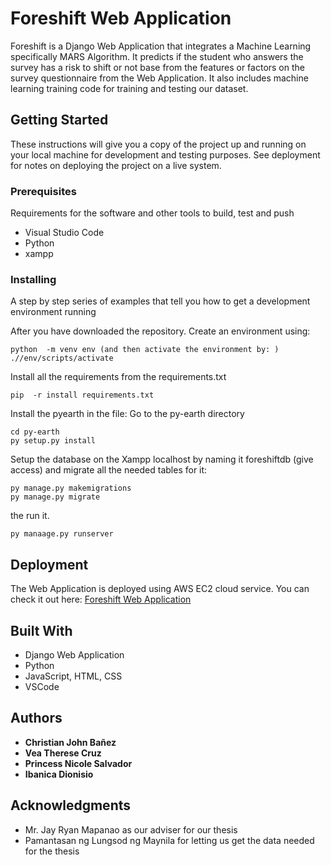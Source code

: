 # Foreshift Web Application

Foreshift is a Django Web Application that integrates a Machine Learning specifically MARS Algorithm. It predicts if the student who answers the 
survey has a risk to shift or not base from the features or factors on the survey questionnaire from the Web Application. It also includes machine learning
training code for training and testing our dataset.

## Getting Started

These instructions will give you a copy of the project up and running on
your local machine for development and testing purposes. See deployment
for notes on deploying the project on a live system.

### Prerequisites

Requirements for the software and other tools to build, test and push 
- Visual Studio Code
- Python
- xampp

### Installing

A step by step series of examples that tell you how to get a development
environment running

After you have downloaded the repository. Create an environment using:

    python  -m venv env (and then activate the environment by: )
    .//env/scripts/activate

Install all the requirements from the requirements.txt

    pip  -r install requirements.txt

Install the pyearth in the file: Go to the py-earth directory

    cd py-earth
    py setup.py install

Setup the database on the Xampp localhost by naming it foreshiftdb (give access) and migrate all the needed tables for it:

    py manage.py makemigrations
    py manage.py migrate

the run it.

    py manaage.py runserver

## Deployment

The Web Application is deployed using AWS EC2 cloud service.
You can check it out here: [Foreshift Web Application](http://13.212.229.116:8000/)

## Built With

  - Django Web Application
  - Python
  - JavaScript, HTML, CSS
  - VSCode

## Authors

  - **Christian John Bañez**
  - **Vea Therese Cruz** 
  - **Princess Nicole Salvador** 
  - **Ibanica Dionisio** 

## Acknowledgments

  - Mr. Jay Ryan Mapanao as our adviser for our thesis
  - Pamantasan ng Lungsod ng Maynila for letting us get the data needed for the thesis

